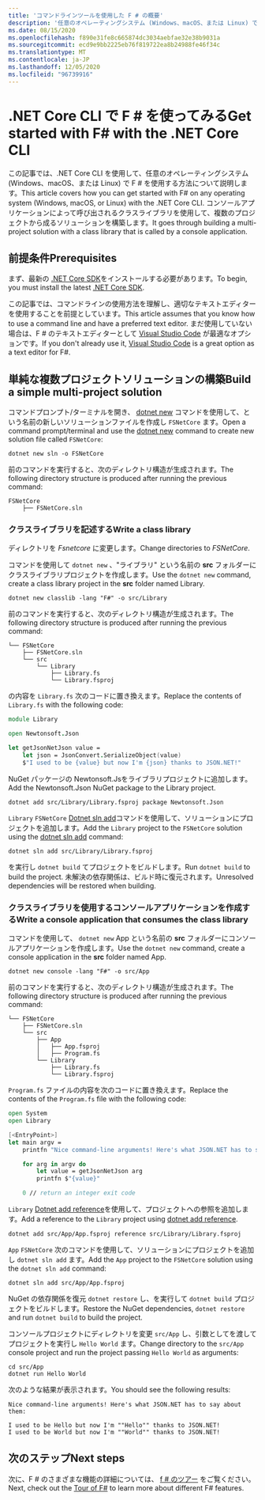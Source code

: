 ```yaml
---
title: 'コマンドラインツールを使用した F # の概要'
description: '任意のオペレーティングシステム (Windows、macOS、または Linux) で .NET Core CLI を使用して、F # でシンプルなマルチプロジェクトソリューションを構築する方法について説明します。'
ms.date: 08/15/2020
ms.openlocfilehash: f890e31fe8c665874dc3034aebfae32e38b9031a
ms.sourcegitcommit: ecd9e9bb2225eb76f819722ea8b24988fe46f34c
ms.translationtype: MT
ms.contentlocale: ja-JP
ms.lasthandoff: 12/05/2020
ms.locfileid: "96739916"
---
```

# <a name="get-started-with-f-with-the-net-core-cli"></a><span data-ttu-id="b49d2-103">.NET Core CLI で F # を使ってみる</span><span class="sxs-lookup"><span data-stu-id="b49d2-103">Get started with F# with the .NET Core CLI</span></span>

<span data-ttu-id="b49d2-104">この記事では、.NET Core CLI を使用して、任意のオペレーティングシステム (Windows、macOS、または Linux) で F # を使用する方法について説明します。</span><span class="sxs-lookup"><span data-stu-id="b49d2-104">This article covers how you can get started with F# on any operating system (Windows, macOS, or Linux) with the .NET Core CLI.</span></span> <span data-ttu-id="b49d2-105">コンソールアプリケーションによって呼び出されるクラスライブラリを使用して、複数のプロジェクトから成るソリューションを構築します。</span><span class="sxs-lookup"><span data-stu-id="b49d2-105">It goes through building a multi-project solution with a class library that is called by a console application.</span></span>

## <a name="prerequisites"></a><span data-ttu-id="b49d2-106">前提条件</span><span class="sxs-lookup"><span data-stu-id="b49d2-106">Prerequisites</span></span>

<span data-ttu-id="b49d2-107">まず、最新の [.NET Core SDK](https://dotnet.microsoft.com/download)をインストールする必要があります。</span><span class="sxs-lookup"><span data-stu-id="b49d2-107">To begin, you must install the latest [.NET Core SDK](https://dotnet.microsoft.com/download).</span></span>

<span data-ttu-id="b49d2-108">この記事では、コマンドラインの使用方法を理解し、適切なテキストエディターを使用することを前提としています。</span><span class="sxs-lookup"><span data-stu-id="b49d2-108">This article assumes that you know how to use a command line and have a preferred text editor.</span></span> <span data-ttu-id="b49d2-109">まだ使用していない場合は、F # のテキストエディターとして [Visual Studio Code](get-started-vscode.md) が最適なオプションです。</span><span class="sxs-lookup"><span data-stu-id="b49d2-109">If you don't already use it, [Visual Studio Code](get-started-vscode.md) is a great option as a text editor for F#.</span></span>

## <a name="build-a-simple-multi-project-solution"></a><span data-ttu-id="b49d2-110">単純な複数プロジェクトソリューションの構築</span><span class="sxs-lookup"><span data-stu-id="b49d2-110">Build a simple multi-project solution</span></span>

<span data-ttu-id="b49d2-111">コマンドプロンプト/ターミナルを開き、 [dotnet new](../../core/tools/dotnet-new.md) コマンドを使用して、という名前の新しいソリューションファイルを作成し `FSNetCore` ます。</span><span class="sxs-lookup"><span data-stu-id="b49d2-111">Open a command prompt/terminal and use the [dotnet new](../../core/tools/dotnet-new.md) command to create new solution file called `FSNetCore`:</span></span>

```dotnetcli
dotnet new sln -o FSNetCore
```

<span data-ttu-id="b49d2-112">前のコマンドを実行すると、次のディレクトリ構造が生成されます。</span><span class="sxs-lookup"><span data-stu-id="b49d2-112">The following directory structure is produced after running the previous command:</span></span>

```console
FSNetCore
    ├── FSNetCore.sln
```

### <a name="write-a-class-library"></a><span data-ttu-id="b49d2-113">クラスライブラリを記述する</span><span class="sxs-lookup"><span data-stu-id="b49d2-113">Write a class library</span></span>

<span data-ttu-id="b49d2-114">ディレクトリを *Fsnetcore* に変更します。</span><span class="sxs-lookup"><span data-stu-id="b49d2-114">Change directories to *FSNetCore*.</span></span>

<span data-ttu-id="b49d2-115">コマンドを使用して `dotnet new` 、"ライブラリ" という名前の **src** フォルダーにクラスライブラリプロジェクトを作成します。</span><span class="sxs-lookup"><span data-stu-id="b49d2-115">Use the `dotnet new` command, create a class library project in the **src** folder named Library.</span></span>

```dotnetcli
dotnet new classlib -lang "F#" -o src/Library
```

<span data-ttu-id="b49d2-116">前のコマンドを実行すると、次のディレクトリ構造が生成されます。</span><span class="sxs-lookup"><span data-stu-id="b49d2-116">The following directory structure is produced after running the previous command:</span></span>

```console
└── FSNetCore
    ├── FSNetCore.sln
    └── src
        └── Library
            ├── Library.fs
            └── Library.fsproj
```

<span data-ttu-id="b49d2-117">の内容を `Library.fs` 次のコードに置き換えます。</span><span class="sxs-lookup"><span data-stu-id="b49d2-117">Replace the contents of `Library.fs` with the following code:</span></span>

```fsharp
module Library

open Newtonsoft.Json

let getJsonNetJson value =
    let json = JsonConvert.SerializeObject(value)
    $"I used to be {value} but now I'm {json} thanks to JSON.NET!"
```

<span data-ttu-id="b49d2-118">NuGet パッケージの Newtonsoft.Jsをライブラリプロジェクトに追加します。</span><span class="sxs-lookup"><span data-stu-id="b49d2-118">Add the Newtonsoft.Json NuGet package to the Library project.</span></span>

```dotnetcli
dotnet add src/Library/Library.fsproj package Newtonsoft.Json
```

<span data-ttu-id="b49d2-119">`Library` `FSNetCore` [Dotnet sln add](../../core/tools/dotnet-sln.md)コマンドを使用して、ソリューションにプロジェクトを追加します。</span><span class="sxs-lookup"><span data-stu-id="b49d2-119">Add the `Library` project to the `FSNetCore` solution using the [dotnet sln add](../../core/tools/dotnet-sln.md) command:</span></span>

```dotnetcli
dotnet sln add src/Library/Library.fsproj
```

<span data-ttu-id="b49d2-120">を実行し `dotnet build` てプロジェクトをビルドします。</span><span class="sxs-lookup"><span data-stu-id="b49d2-120">Run `dotnet build` to build the project.</span></span> <span data-ttu-id="b49d2-121">未解決の依存関係は、ビルド時に復元されます。</span><span class="sxs-lookup"><span data-stu-id="b49d2-121">Unresolved dependencies will be restored when building.</span></span>

### <a name="write-a-console-application-that-consumes-the-class-library"></a><span data-ttu-id="b49d2-122">クラスライブラリを使用するコンソールアプリケーションを作成する</span><span class="sxs-lookup"><span data-stu-id="b49d2-122">Write a console application that consumes the class library</span></span>

<span data-ttu-id="b49d2-123">コマンドを使用して、 `dotnet new` App という名前の **src** フォルダーにコンソールアプリケーションを作成します。</span><span class="sxs-lookup"><span data-stu-id="b49d2-123">Use the `dotnet new` command, create a console application in the **src** folder named App.</span></span>

```dotnetcli
dotnet new console -lang "F#" -o src/App
```

<span data-ttu-id="b49d2-124">前のコマンドを実行すると、次のディレクトリ構造が生成されます。</span><span class="sxs-lookup"><span data-stu-id="b49d2-124">The following directory structure is produced after running the previous command:</span></span>

```console
└── FSNetCore
    ├── FSNetCore.sln
    └── src
        ├── App
        │   ├── App.fsproj
        │   ├── Program.fs
        └── Library
            ├── Library.fs
            └── Library.fsproj
```

<span data-ttu-id="b49d2-125">`Program.fs` ファイルの内容を次のコードに置き換えます。</span><span class="sxs-lookup"><span data-stu-id="b49d2-125">Replace the contents of the `Program.fs` file with the following code:</span></span>

```fsharp
open System
open Library

[<EntryPoint>]
let main argv =
    printfn "Nice command-line arguments! Here's what JSON.NET has to say about them:"

    for arg in argv do
        let value = getJsonNetJson arg
        printfn $"{value}"

    0 // return an integer exit code
```

<span data-ttu-id="b49d2-126">`Library` [Dotnet add reference](../../core/tools/dotnet-add-reference.md)を使用して、プロジェクトへの参照を追加します。</span><span class="sxs-lookup"><span data-stu-id="b49d2-126">Add a reference to the `Library` project using [dotnet add reference](../../core/tools/dotnet-add-reference.md).</span></span>

```dotnetcli
dotnet add src/App/App.fsproj reference src/Library/Library.fsproj
```

<span data-ttu-id="b49d2-127">`App` `FSNetCore` 次のコマンドを使用して、ソリューションにプロジェクトを追加し `dotnet sln add` ます。</span><span class="sxs-lookup"><span data-stu-id="b49d2-127">Add the `App` project to the `FSNetCore` solution using the `dotnet sln add` command:</span></span>

```dotnetcli
dotnet sln add src/App/App.fsproj
```

<span data-ttu-id="b49d2-128">NuGet の依存関係を復元 `dotnet restore` し、を実行して `dotnet build` プロジェクトをビルドします。</span><span class="sxs-lookup"><span data-stu-id="b49d2-128">Restore the NuGet dependencies, `dotnet restore` and run `dotnet build` to build the project.</span></span>

<span data-ttu-id="b49d2-129">コンソールプロジェクトにディレクトリを変更 `src/App` し、引数としてを渡してプロジェクトを実行し `Hello World` ます。</span><span class="sxs-lookup"><span data-stu-id="b49d2-129">Change directory to the `src/App` console project and run the project passing `Hello World` as arguments:</span></span>

```dotnetcli
cd src/App
dotnet run Hello World
```

<span data-ttu-id="b49d2-130">次のような結果が表示されます。</span><span class="sxs-lookup"><span data-stu-id="b49d2-130">You should see the following results:</span></span>

```console
Nice command-line arguments! Here's what JSON.NET has to say about them:

I used to be Hello but now I'm ""Hello"" thanks to JSON.NET!
I used to be World but now I'm ""World"" thanks to JSON.NET!
```

## <a name="next-steps"></a><span data-ttu-id="b49d2-131">次のステップ</span><span class="sxs-lookup"><span data-stu-id="b49d2-131">Next steps</span></span>

<span data-ttu-id="b49d2-132">次に、F # のさまざまな機能の詳細については、 [f # のツアー](../tour.md) をご覧ください。</span><span class="sxs-lookup"><span data-stu-id="b49d2-132">Next, check out the [Tour of F#](../tour.md) to learn more about different F# features.</span></span>
